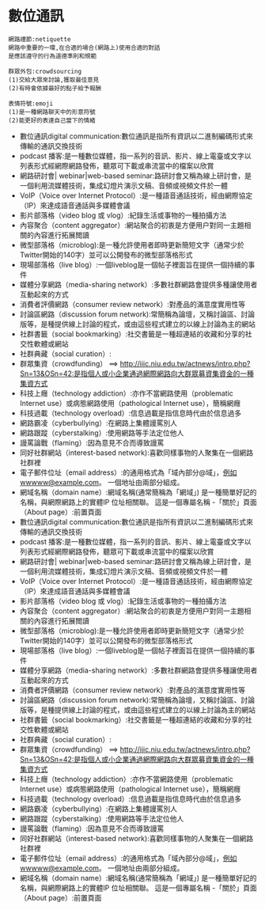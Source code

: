 # 數位通訊
```
網路禮節:netiquette
網路中重要的一環,在合適的場合(網路上)使用合適的對話
是應該遵守的行為道德準則和規範
```
```
群眾外包:crowdsourcing
(1)交給大眾來討論,獲取最佳意見
(2)有時會依據最好的點子給予報酬
```
```
表情符號:emoji
(1)是一種網路聊天中的形意符號
(2)能更好的表達自己當下的情緒
```
- 數位通訊digital communication:數位通訊是指所有資訊以二進制編碼形式來傳輸的通訊交換技術
- podcast 播客:是一種數位媒體，指一系列的音訊、影片、線上電臺或文字以列表形式經網際網路發佈，聽眾可下載或串流當中的檔案以欣賞
- 網路研討會| webinar|web-based seminar:路研討會又稱為線上研討會，是一個利用流媒體技術，集成幻燈片演示文稿、音頻或視頻文件於一體
- VoIP（Voice over Internet Protocol）:是一種語音通話技術，經由網際協定（IP）來達成語音通話與多媒體會議
- 影片部落格（video blog 或 vlog）:紀錄生活或事物的一種拍攝方法
- 內容聚合（content aggregator）:網站聚合的初衷是方便用户對同一主題相關的內容進行拓展閲讀
- 微型部落格（microblog):是一種允許使用者即時更新簡短文字（通常少於Twitter開始的140字）並可以公開發布的微型部落格形式
- 現場部落格（live blog）:一個liveblog是一個帖子裡面旨在提供一個持續的事件
- 媒體分享網路（media-sharing network）:多數社群網路會提供多種讓使用者互動起來的方式
- 消費者評價網路（consumer review network）:對產品的滿意度實用性等
- 討論區網路（discussion forum network):常簡稱為論壇，又稱討論區、討論版等，是種提供線上討論的程式，或由這些程式建立的以線上討論為主的網站
- 社群書籤（social bookmarking）:社交書籤是一種超連結的收藏和分享的社交性軟體或網站
- 社群典藏（social curation）:
- 群眾集資（crowdfunding） ==> http://iiic.niu.edu.tw/actnews/intro.php?Sn=13&OSn=42:是指個人或小企業通過網際網路向大群眾募資集資金的一種集資方式
- 科技上癮（technology addiction）:亦作不當網路使用（problematic Internet use）或病態網路使用（pathological Internet use），簡稱網癮
- 科技過載（technology overload）:信息過載是指信息時代由於信息過多
- 網路霸凌（cyberbullying）:在網路上集體謾罵別人
- 網路跟蹤（cyberstalking）:使用網路等手法定位他人
- 謾罵論戰（flaming）:因為意見不合而導致謾罵
- 同好社群網站（interest-based network):喜歡同樣事物的人聚集在一個網路社群裡
- 電子郵件位址（email address）:的通用格式為「域內部分@域」，例如wwwww@example.com。 一個地址由兩部分組成。
- 網域名稱（domain name）:網域名稱(通常簡稱為「網域」) 是一種簡單好記的名稱，與網際網路上的實體IP 位址相關聯。 這是一個專屬名稱
-「關於」頁面（About page）:前置頁面
- 數位通訊digital communication:數位通訊是指所有資訊以二進制編碼形式來傳輸的通訊交換技術
- podcast 播客:是一種數位媒體，指一系列的音訊、影片、線上電臺或文字以列表形式經網際網路發佈，聽眾可下載或串流當中的檔案以欣賞
- 網路研討會| webinar|web-based seminar:路研討會又稱為線上研討會，是一個利用流媒體技術，集成幻燈片演示文稿、音頻或視頻文件於一體
- VoIP（Voice over Internet Protocol）:是一種語音通話技術，經由網際協定（IP）來達成語音通話與多媒體會議
- 影片部落格（video blog 或 vlog）:紀錄生活或事物的一種拍攝方法
- 內容聚合（content aggregator）:網站聚合的初衷是方便用户對同一主題相關的內容進行拓展閲讀
- 微型部落格（microblog):是一種允許使用者即時更新簡短文字（通常少於Twitter開始的140字）並可以公開發布的微型部落格形式
- 現場部落格（live blog）:一個liveblog是一個帖子裡面旨在提供一個持續的事件
- 媒體分享網路（media-sharing network）:多數社群網路會提供多種讓使用者互動起來的方式
- 消費者評價網路（consumer review network）:對產品的滿意度實用性等
- 討論區網路（discussion forum network):常簡稱為論壇，又稱討論區、討論版等，是種提供線上討論的程式，或由這些程式建立的以線上討論為主的網站
- 社群書籤（social bookmarking）:社交書籤是一種超連結的收藏和分享的社交性軟體或網站
- 社群典藏（social curation）:
- 群眾集資（crowdfunding） ==> http://iiic.niu.edu.tw/actnews/intro.php?Sn=13&OSn=42:是指個人或小企業通過網際網路向大群眾募資集資金的一種集資方式
- 科技上癮（technology addiction）:亦作不當網路使用（problematic Internet use）或病態網路使用（pathological Internet use），簡稱網癮
- 科技過載（technology overload）:信息過載是指信息時代由於信息過多
- 網路霸凌（cyberbullying）:在網路上集體謾罵別人
- 網路跟蹤（cyberstalking）:使用網路等手法定位他人
- 謾罵論戰（flaming）:因為意見不合而導致謾罵
- 同好社群網站（interest-based network):喜歡同樣事物的人聚集在一個網路社群裡
- 電子郵件位址（email address）:的通用格式為「域內部分@域」，例如wwwww@example.com。 一個地址由兩部分組成。
- 網域名稱（domain name）:網域名稱(通常簡稱為「網域」) 是一種簡單好記的名稱，與網際網路上的實體IP 位址相關聯。 這是一個專屬名稱
-「關於」頁面（About page）:前置頁面
